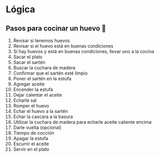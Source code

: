 # Lógica

## Pasos para cocinar un huevo 🥚

1. Revisar si tenemos huevos
1. Revisar si el huevo está en buenas condiciones
1. Sí hay huevos y está en buenas condiciones, llevar uno a la cocina
1. Sacar el plato 
1. Sacar el sartén
1. Buscar la cuchara de madera 
1. Confirmar que el sartén esté limpio
1. Poner el sartén en la estufa
1. Agregar aceite
1. Encender la estufa
1. Dejar calentar el aceite
1. Echarle sal
1. Romper el huevo 
1. Echar el huevo a la sartén
1. Echar la cascara a la basura 
1. Utilizar la cuchara de madera para echarle aceite caliente encima
1. Darle vuelta (opcional)
1. Tiempo de cocción
1. Apagar la estufa 
1. Escurrir el aceite 
1. Servir en el plato 



  
